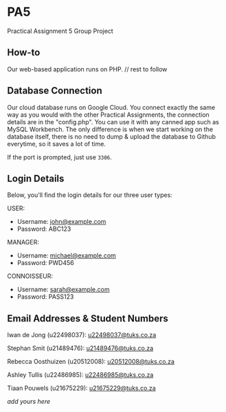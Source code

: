 # PA5
Practical Assignment 5 Group Project

## How-to
Our web-based application runs on PHP. // rest to follow

## Database Connection
Our cloud database runs on Google Cloud. You connect exactly the same way as you would with the other Practical Assignments, the connection details are in the "config.php". You can use it with any canned app such as MySQL Workbench. The only difference is when we start working on the database itself, there is no need to dump & upload the database to Github everytime, so it saves a lot of time. 

If the port is prompted, just use `3306`.

## Login Details
Below, you'll find the login details for our three user types:

USER:
- Username: john@example.com
- Password: ABC123

MANAGER:
- Username: michael@example.com
- Password: PWD456

CONNOISSEUR:
- Username: sarah@example.com
- Password: PASS123

## Email Addresses & Student Numbers
Iwan de Jong (u22498037): u22498037@tuks.co.za

Stephan Smit (u21489476): u21489476@tuks.co.za

Rebecca Oosthuizen (u20512008): u20512008@tuks.co.za

Ashley Tullis (u22486985): u22486985@tuks.co.za

Tiaan Pouwels (u21675229): u21675229@tuks.co.za

_add yours here_
